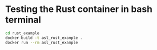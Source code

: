 # Testing the Rust container in bash terminal

```bash
cd rust_example
docker build -t asl_rust_example .
docker run --rm asl_rust_example
```
